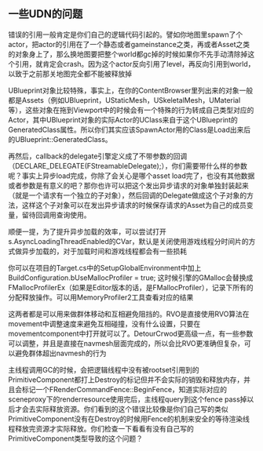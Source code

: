 ## 一些UDN的问题

错误的引用一般肯定是你们自己的逻辑代码引起的。譬如你地图里spawn了个actor，把actor的引用在了一个静态或者gameinstance之类，再或者Asset之类的对象身上了，那么换地图要把整个world都gc掉的时候如果你不先手动清除掉这个引用，就肯定会crash。因为这个actor反向引用了level，再反向引用到world，以致于之前那关地图完全都不能被释放掉



UBlueprint对象比较特殊，事实上，在你的ContentBrowser里列出来的对象一般都是Assets（例如UBlueprint，UStaticMesh，USkeletalMesh，UMaterial等），这些对象在拖到Viewport中的时候会有一个特殊的行为转成自己类型对应的Actor，其中UBlueprint对象的实际Actor的UClass来自于这个UBlueprint的GeneratedClass属性。所以你们其实应该SpawnActor用的Class是Load出来后的UBlueprint::GeneratedClass。


再然后，callback的delegate引擎定义成了不带参数的回调（DECLARE_DELEGATE(FStreamableDelegate);），你们需要带什么样的参数呢？事实上异步load完成，你除了会关心是哪个asset load完了，也没有其他数据或者参数是有意义的吧？那你也许可以把这个发出异步请求的对象单独封装起来（就是一个请求有一个独立的子对象），然后回调的Delegate做成这个子对象的方法，这样这个子对象可以在发出异步请求的时候保存请求的Asset为自己的成员变量，留待回调用查询使用。


顺便一提，为了提升异步加载的效率，可以尝试打开s.AsyncLoadingThreadEnabled的CVar，默认是关闭使用游戏线程分时间片的方式做异步加载的，对于加载时间和游戏线程都会有一些损耗


你可以在项目的Target.cs中的SetupGlobalEnvironment中加上BuildConfiguration.bUseMallocProfiler = true;
这时候引擎的GMalloc会替换成FMallocProfilerEx（如果是Editor版本的话，是FMallocProfiler），记录下所有的分配释放操作。可以用MemoryProfiler2工具查看对应的结果



这两者都是可以用来做群体移动和互相避免阻挡的。RVO是直接使用RVO算法在movement中调整速度来避免互相碰撞，没有什么设置，只要在movementcomponent中打开就可以了。DetourCrwod更高级一点，有一些参数可以调整，并且是直接在navmesh层面完成的，所以会比RVO更准确但复杂，可以避免群体超出navmesh的行为



主线程调用GC的时候，会把逻辑线程中没有被rootset引用到的PrimitiveComponent都打上Destroy的标记但并不会实际的销毁和释放内存，并且会标记一个FRenderCommandFence::BeginFence，知道实际对应的sceneproxy下的renderresource使用完后，主线程query到这个fence pass掉以后才会去实际释放资源。你们看到的这个错误比较像是你们自己写的类似PrimitiveComponent没有在Destroy的时候用Fence的机制来安全的等待渲染线程释放完资源才实际释放。你们检查一下看看有没有自己写的PrimitiveComponent类型导致的这个问题？
